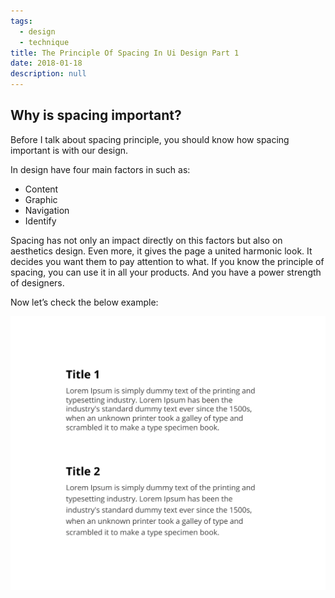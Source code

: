```yaml
---
tags: 
  - design
  - technique
title: The Principle Of Spacing In Ui Design Part 1
date: 2018-01-18
description: null
---
```


## Why is spacing important?

Before I talk about spacing principle, you should know how spacing important is with our design.

In design have four main factors in such as:

* Content
* Graphic
* Navigation
* Identify

Spacing has not only an impact directly on this factors but also on aesthetics design. Even more, it gives the page a united harmonic look. It decides you want them to pay attention to what. If you know the principle of spacing, you can use it in all your products. And you have a power strength of designers.

Now let’s check the below example:

![](assets/the-principle-of-spacing-in-ui-design-part-1_cdf0d4d3eccb21431ec5e9c04b336c24_md5.webp)
